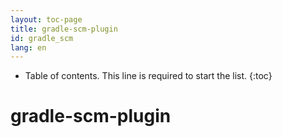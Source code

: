 ```yaml
---
layout: toc-page
title: gradle-scm-plugin
id: gradle_scm
lang: en
---
```


* Table of contents. This line is required to start the list.
{:toc}

# gradle-scm-plugin
